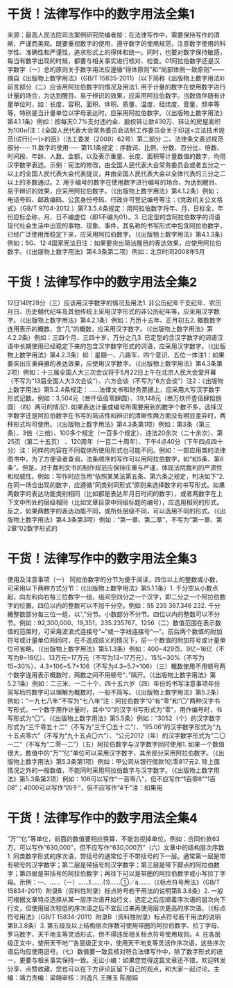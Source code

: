 # 干货！法律写作中的数字用法全集1

来源：最高人民法院司法案例研究院编者按：在法律写作中，需要保持写作的清晰、严谨而美观。既要重视数字的使用，遵守数字的使用规范，注意数字使用的科学性、准确性和严谨性，追求形式上的得体和统一。同时，也要对数字保持敏感，每当有数字出现的时候，都要与相关事实进行核对、检查。01阿拉伯数字还是汉字数字（一）总的原则关于数字用法应遵循“得体原则”和“局部体例一致原则”——摘自《出版物上数字用法》（GB/T 15835-2011）（以下简称《出版物上数字用法》）前言部分（二）应该用阿拉伯数字的情况及用法1. 用于计量的数字在使用数字进行计量的场合，为达到醒目、易于辨识的效果，应采用阿拉伯数字。当数值伴随有计量单位时，如：长度、容积、面积、体积、质量、温度、经纬度、音量、频率等等，特别是当计量单位以字母表达时，应采用阿拉伯数字。（《出版物上数字用法》第4.1.1条）例如：按每天0.7%支付违约金、股权转让款430万、转让的房屋面积为100㎡注：《全国人民代表大会常务委员会法制工作委员会关于印送<立法技术规范(试行)(一)>的函》（法工委发〔2009〕62号）第二部分 二、法律条文表述规范部分······ 11.数字的使用······ 第11.1条规定：序数词、比例、分数、百分比、倍数、时间段、年龄、人数、金额，以及表示重量、长度、面积等计量数值的数字，均用汉字数字表述。示例：宪法的修改，由全国人民代表大会常务委员会或者五分之一以上的全国人民代表大会代表提议，并由全国人民代表大会以全体代表的三分之二以上的多数通过。2. 用于编号的数字在使用数字进行编号的场合，为达到醒目、易于辨识的效果，应采用阿拉伯数字。（《出版物上数字用法》第4.1.2条）例如：电话号码、邮政编码、公民身份号码、行政许可登记编号等注：《党政机关公文格式》（GB/T 9704-2012 ）第7.3.5.4条规定：用阿拉伯数字将年、月、日标全，年份应标全称，月、日不编虚位（即1不编为01）。3. 已定型的含阿拉伯数字的词语现代社会生活中出现的事物、现象、事件，其名称的书写形式中包含阿拉伯数字，已经广泛使用而稳定下来，应采用阿拉伯数字。（《出版物上数字用法》第4.1.3条）例如：5G、12·4国家宪法日注：如果要突出简洁醒目的表达效果，应使用阿拉伯数字。（《出版物上数字用法》第4.3条第二项）例如：北京时间2008年5月

# 干货！法律写作中的数字用法全集2

12日14时28分（三）应该用汉字数字的情况及用法1. 非公历纪年干支纪年、农历月日、历史朝代纪年及其他传统上采用汉字形式的非公历纪年等，应采用汉字数字。（《出版物上数字用法》第4.2.1条）例如：万历十五年、正月初五2. 概数数字连用表示的概数、含“几”的概数，应采用汉字数字。（《出版物上数字用法》第4.2.2条）例如：三四个月、三四十岁、万分之几3. 已定型的含汉字数字的词语汉语中长期使用已经稳定下来的包含汉字数字形式的词语，应采用汉字数字。（《出版物上数字用法》第4.2.3条）如：星期一、八路军、四个意识、五位一体注1：如果要突出庄重典雅的表达效果，应使用汉字数字。（《出版物上数字用法》第4.3条第2项）例如：十三届全国人大三次会议将于5月22日上午在北京人民大会堂开幕（不写为“13届全国人大3次会议”）、六方会谈（不写为“6方会谈”）注2：《出版物上数字用法》第5.2.4条规定：......法律文书和财务票据上，应采用大写汉字数字形式记数。例如：3,504元（叁仟伍佰零肆圆）、39,148元（叁万玖仟壹佰肆拾捌圆）（四）两可的情况1. 如果表达计量或编号所需要用到的数字个数不多，选择汉字数字还是阿拉伯数字在书写的简洁性和辨识的清晰性两方面没有明显差异时，两种形式均可使用。（《出版物上数字用法》第4.3条第1项）例如：第3条（第三条）、3倍（三倍）、100多个规定（一百多个规定）、违法20余次（二十余次）、第25页（第二十五页） 、120周年（一百二十周年）、下午4点40分（下午四点四十分）注：同样的内容在不同载体所使用形式也可能不同。例如：一部应用类的法律图书中，为了方便读者查询，法条顺序的写作可以用阿拉伯数字，如“如5条、第6条”。但是，对于裁判文书的制作规范应保持庄重与严谨，体现法院裁判的严肃性和权威性。例如：写作时应当用“依照某某法第五条、第六条之规定，判决如下”2. 在同一场合出现的数字，应遵循“同类别同形式”原则来选择数字的书写形式。如果两数字的表达功能类别相同（比如都是表达年月日时间的数字），或者两数字在上下文中所处的层级相同（比如文章目录中同级标题的编号），应选用相同的形式。反之，如果两数字的表达功能不同，或所处层级不同，可以选用不同的形式。（《出版物上数字用法》第4.3条第3项）例如：“第一章、第二章”，不写为“第一章、第2章”02数字形式的

# 干货！法律写作中的数字用法全集3

使用及注意事项（一） 阿拉伯数字的分节为便于阅读，四位以上的整数或小数，可采用以下两种方式分节：（《出版物上数字用法》第5.1.1条）1. 千分空从小数点起，向左和向右每三位数字一组，组间空四分之一个汉字，即二分之一个阿拉伯数字的位置。四位以内的整数可以不加千分空。例如：55 235 367.346 232. 千分撇整数部分每三位一组，以“,”分节。小数部分不分节。四位以内的整数可以不分节。例如：92,300,000、19,351，235.235767、1256（二）数值范围在表示数值的范围时，可采用波浪式连接号“~”或一字线连接号“—”。前后两个数值的附加符号或计量单位相同时，在不造成歧义的情况下，前一个数值的附加符号或计量单位可省略。（《出版物上数字用法》第5.1.3条）例如：400~429页、9亿~16亿（不写为9~16亿）、13万元~17万元（不写为13~17万元）、15%~30%（不写为15~30%）、4.3×106~5.7×106（不写为4.3~5.7×106）（三）概数使用不用顿号两个数字连用表示概数时，两数之间不用顿号“、”隔开。（《出版物上数字用法》第5.2.1条）例如：二三米、一二十个、四十五六岁（四）年份的书写注意事项年份简写后的数字可以理解为概数时，一般不简写。（《出版物上数字用法》第5.2条）例如：“一九七八年”不写为“七八年”注：阿拉伯数字“0”有“零”和“〇”两种汉字书写形式。一个数字用作计量时，其中“0”的汉字书写形式为“零”，用作编号时，书写形式为“〇”。（《出版物上数字用法》第5.5条）例如：“3052（个）的汉字数字形式为“三千零五十二”（不写为“三千〇五十二”）、“95.06”的汉字数字形式为“九十五点零六”（不写为“九十五点〇六”）、“公元2012（年）的汉字数字形式为“二〇一二”（不写为“二零一二”）（五）阿拉伯数字与汉字数字同时使用1. 如果一个数值很大，数值中的“万”“亿”单位可以采用汉字数字，其余部分采用阿拉伯数字。（《出版物上数字用法》第5.3条第1项）例如：甲公司从银行借款1亿零817元2. 除上面情况之外的一般数值，不能同时采用阿拉伯数字与汉字数字。（《出版物上数字用法》第5.3条第2项）例如：108可以写作“一百零八”，但不应写作“1百零8”“1百08”；4000可以写作“四千”，但不应写作“4千”注：如果用

# 干货！法律写作中的数字用法全集4

“万”“亿”等单位，前面的数值要相应换算，不能忽视掉单位。例如：合同价款63万，可以写作“630,000”，但不应写作“630,000万”（六）文章中的结构层次序数1. 同类数字形式的序次语，带括号的通常位于不带括号的下一层。通常第一层是带有顿号的汉字数字；第二层是带括号的汉字数字；第三层是带下脚点的阿拉伯数字；第四层是带括号的阿拉伯数字；再往下可以是带圈的阿拉伯数字或小写拉丁字母。示例：一、……（一）……1.……(1)……①／a.……（《标点符号用法》（GB/T 15834-2011）附录B（资料性附录）标点符号若干用法的说明第B.3.8条）2. 一般可根据文章特点选择从某一层序次语开始行文，选定之后应顺着序次语的层次向下行文，但使用层次较低的序次语之后不宜反过来再使用层次更高的序次语。（《标点符号用法》（GB/T 15834-2011）附录B（资料性附录）标点符号若干用法的说明第B.3.8条）3. 第五级及以上结构层次序数可使用带圈的阿拉伯数字、拉丁字母、罗马数字、天干地支等灵活形式，但不得违反相关标点符号使用规则。4. 在各层级正文中，使用天干地”“各层级正文中，使用天干地支等灵活作序次语，这些序次语后均应使用逗号。（七）数值要一致且核对符合法律写作中，除了数字形式的统一，更要与相关事实保持一致。无讼小编：如果您觉得这篇文章还不错，欢迎转发分享、点赞收藏，您也可以在下方评论区留下自己的观点，和大家一起讨论。主编：靖力责编：梁萌审核：刘逸凡 王雅玉 陈丽娟

